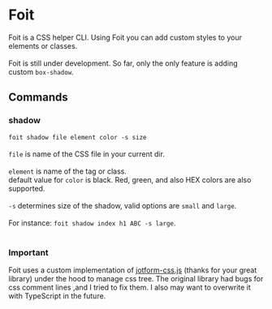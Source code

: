 # Foit

Foit is a CSS helper CLI. Using Foit you can add custom styles to your elements or classes.
<br/>
<br/>
Foit is still under development. So far, only the only feature is adding custom `box-shadow`.

## Commands
### shadow
`foit shadow file element color -s size`
<br/>
<br/>
`file` is name of the CSS file in your current dir.
<br/>
<br/>
`element` is name of the tag or class.
<br/>
default value for `color` is black. Red, green, and also HEX colors are also supported.
<br/>
<br/>
`-s` determines size of the shadow, valid options are `small` and `large`.
<br/>
<br/>
For instance: `foit shadow index h1 ABC -s large`.
<br/>
<br/>
### Important 
Foit uses a custom implementation of [jotform-css.js](https://github.com/jotform/css.js) (thanks for your great library) under the hood to manage css tree. The original library had bugs for css comment lines ,and I tried to fix them. I also may want to overwrite it with TypeScript in the future.